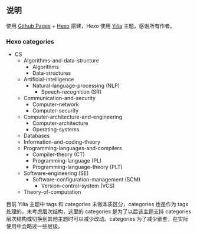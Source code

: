 ## 说明

使用 [Github Pages](https://pages.github.com/) + [Hexo](https://hexo.io/) 搭建，Hexo 使用 [Yilia](https://github.com/litten/hexo-theme-yilia) 主题，感谢所有作者。



### Hexo categories

- CS
  - Algorithms-and-data-structure
    - Algorithms
    - Data-structures
  - Artificial-intelligence
    - Natural-language-processing (NLP)
      - Speech-recognition (SR)
  - Communication-and-security
    - Computer-network
    - Computer-security
  - Computer-architecture-and-engineering
    - Computer-architecture
    - Operating-systems
  - Databases
  - Information-and-coding-theory
  - Programming-languages-and-compilers
    - Compiler-theory (CT)
    - Programming-language (PL)
    - Programming-language-theory (PLT)
  - Software-engineering (SE)
    - Software-configuration-management (SCM)
      - Version-control-system (VCS)
  - Theory-of-computation


目前 Yilia 主题中 tags 和 categories 未做本质区分，categories 也是作为 tags 处理的，未考虑层次结构，这里的 categories 是为了以后该主题支持 categories 层次结构或切换到其他主题时可以减少改动。categories 为了减少嵌套，在实际使用中会略过一些层级。